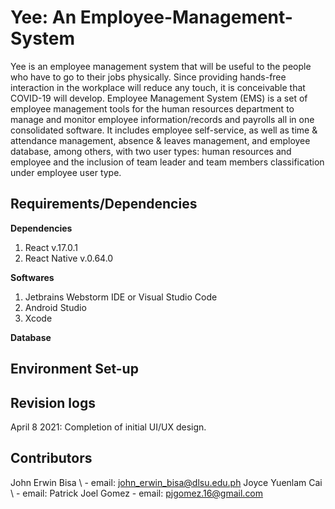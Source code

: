 # Yee: An Employee-Management-System
Yee is an employee management system that will be useful to the people who have to go to their jobs physically. Since providing hands-free interaction in the workplace will reduce any touch, it is conceivable that COVID-19 will develop. Employee Management System (EMS) is a set of employee management tools for the human resources department to manage and monitor employee information/records and payrolls all in one consolidated software. It includes employee self-service, as well as time & attendance management, absence & leaves management, and employee database, among others, with two user types: human resources and employee and the inclusion of team leader and team members classification under employee user type.

## Requirements/Dependencies
**Dependencies**
1. React v.17.0.1
2. React Native v.0.64.0

**Softwares**
1. Jetbrains Webstorm IDE or Visual Studio Code
2. Android Studio
3. Xcode

**Database**

## Environment Set-up

## Revision logs
April 8 2021:
Completion of initial UI/UX design.
## Contributors
  John Erwin Bisa \ - email: john_erwin_bisa@dlsu.edu.ph
  Joyce Yuenlam Cai \ - email: 
  Patrick Joel Gomez - email: pjgomez.16@gmail.com
